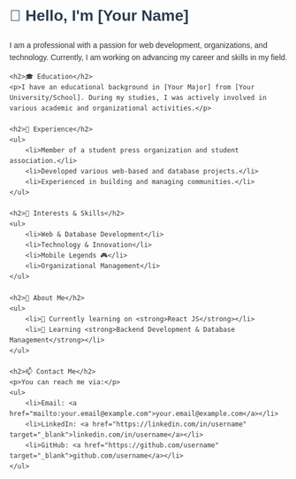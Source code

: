 <!DOCTYPE html>
<html lang="en">
<head>
    <meta charset="UTF-8">
    <meta name="viewport" content="width=device-width, initial-scale=1.0">
    <title>README - Biography</title>
    <style>
        body {
            font-family: Arial, sans-serif;
            line-height: 1.6;
            margin: 20px;
            color: #333;
        }
        h1, h2 {
            color: #2c3e50;
        }
        p {
            margin-bottom: 10px;
        }
        a {
            color: #3498db;
            text-decoration: none;
        }
        a:hover {
            text-decoration: underline;
        }
    </style>
</head>
<body>
    <h1>👋 Hello, I'm [Your Name]</h1>
    <p>I am a professional with a passion for web development, organizations, and technology. Currently, I am working on advancing my career and skills in my field.</p>
    
    <h2>🎓 Education</h2>
    <p>I have an educational background in [Your Major] from [Your University/School]. During my studies, I was actively involved in various academic and organizational activities.</p>
    
    <h2>💼 Experience</h2>
    <ul>
        <li>Member of a student press organization and student association.</li>
        <li>Developed various web-based and database projects.</li>
        <li>Experienced in building and managing communities.</li>
    </ul>
    
    <h2>🚀 Interests & Skills</h2>
    <ul>
        <li>Web & Database Development</li>
        <li>Technology & Innovation</li>
        <li>Mobile Legends 🎮</li>
        <li>Organizational Management</li>
    </ul>
    
    <h2>🚀 About Me</h2>
    <ul>
        <li>🔭 Currently learning on <strong>React JS</strong></li>
        <li>🌱 Learning <strong>Backend Development & Database Management</strong></li>
    </ul>
    
    <h2>📫 Contact Me</h2>
    <p>You can reach me via:</p>
    <ul>
        <li>Email: <a href="mailto:your.email@example.com">your.email@example.com</a></li>
        <li>LinkedIn: <a href="https://linkedin.com/in/username" target="_blank">linkedin.com/in/username</a></li>
        <li>GitHub: <a href="https://github.com/username" target="_blank">github.com/username</a></li>
    </ul>
</body>
</html>
